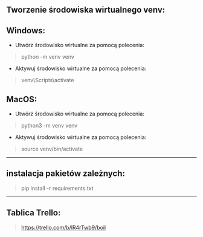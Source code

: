 ## Tworzenie środowiska wirtualnego venv:

## Windows:
- Utwórz środowisko wirtualne za pomocą polecenia: 
> python -m venv venv
- Aktywuj środowisko wirtualne za pomocą polecenia: 
> venv\Scripts\activate

## MacOS:
- Utwórz środowisko wirtualne za pomocą polecenia:
> python3 -m venv venv
- Aktywuj środowisko wirtualne za pomocą polecenia:
> source venv/bin/activate

---

## instalacja pakietów zależnych:
> pip install -r requirements.txt  

---

## Tablica Trello:
> https://trello.com/b/lR4rTwb9/boil
